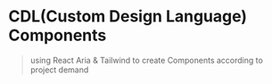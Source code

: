 # CDL(Custom Design Language) Components
 
> using React Aria & Tailwind to create Components according to project demand